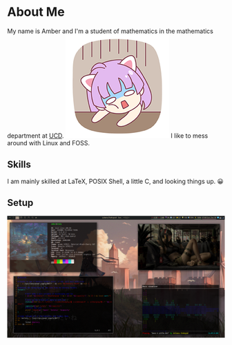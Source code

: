 # About Me
My name is Amber and I'm a student of mathematics in the mathematics department at [UCD](https://www.ucdenver.edu/). ![tired](img/tired.gif) I like to mess around with Linux and FOSS.
## Skills
I am mainly skilled at LaTeX, POSIX Shell, a little C, and looking things up. 😀
## Setup
![My Setup](img/desktop.png)

